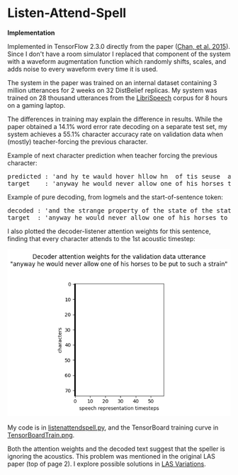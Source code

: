 # Listen-Attend-Spell
<b>Implementation</b>

Implemented in TensorFlow 2.3.0 directly from the paper (<a href=https://arxiv.org/abs/1508.01211>Chan, et al. 2015</a>).  Since I don't have a room simulator I replaced that component of the system with a waveform augmentation function which randomly shifts, scales, and adds noise to every waveform every time it is used.

The system in the paper was trained on an internal dataset containing 3 million utterances for 2 weeks on 32 DistBelief replicas.  My system was trained on 28 thousand utterances from the <a href=https://www.openslr.org/12>LibriSpeech</a> corpus for 8 hours on a gaming laptop.

The differences in training may explain the difference in results.  While the paper obtained a 14.1% word error rate decoding on a separate test set, my system achieves a 55.1% character accuracy rate on validation data when (mostly) teacher-forcing the previous character.

Example of next character prediction when teacher forcing the previous character:

<pre>
predicted : 'and hy te wauld hover hllow hn  of tis seuse  ao te art oh tech a strang '
target    : 'anyway he would never allow one of his horses to be put to such a strain$'
</pre>

Example of pure decoding, from logmels and the start-of-sentence token:

<pre>
decoded : 'and the strange property of the state of the state of the state of the state of the state of the state of the state of the state of the state of the state of the state of the state of the state of the state of the state of the state of the state of the state of the state of the state of the state of'
target  : 'anyway he would never allow one of his horses to be put to such a strain$'
</pre>

I also plotted the decoder-listener attention weights for this sentence, finding that every character attends to the 1st acoustic timestep:

![attention weights picture](AttentionWeights.png)

My code is in <a href=listenattendspell.py>listenattendspell.py</a>, and the TensorBoard training curve in <a href=TensorBoardTrain.png>TensorBoardTrain.png</a>.

Both the attention weights and the decoded text suggest that the speller is ignoring the acoustics.  This problem was mentioned in the original LAS paper (top of page 2).  I explore possible solutions in <a href=../LAS-Variations>LAS Variations</a>.
